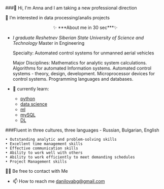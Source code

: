 ###👋 Hi, I'm Anna and I am taking a new professional direction

👀 I’m interested in data processing/analis projects

<center>✨ ***About me in 30 sec***✨ </center>

*  *I graduate Reshetnev Siberian State University of Science and Technology*
    Master in Engineering

    Specialty: 
    Automated control systems for unmanned aerial vehicles

    Major Disciplines: 
    Mathematics for analytic system calculations. Algorithms for automated Information systems. Automated control systems - theory, design, development. Microprocessor devices for control systems. Programming languages and databases.

* 🌱 currently learn:
    * [python](https://softuni.bg/) 
    * [data science](https://skillfactory.ru/) 
    * [ml](https://skillfactory.ru/)  
    * [mySQL](https://softuni.bg/) 
    * [DL](https://mipt.ru/science/labs/innovation/projects/deep_learning_school)


###Fluent in three cultures, three languages - Russian, Bulgarian, English

    • Outstanding analytic and problem-solving skills
    • Excellent time management skills
    • Effective communication skills
    • Ability to work well with others
    • Ability to work efficiently to meet demanding schedules
    • Project Management skills

🙌🏻 Be free to contact with Me
* 📫 How to reach me danilovabg@gmail.com


